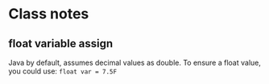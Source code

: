 # Class notes


##  float variable assign
Java by default, assumes decimal values as double. To ensure a float value, you could use: `float var = 7.5F`

